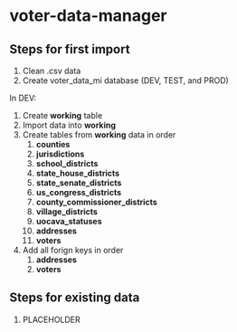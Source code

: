 # voter-data-manager

## Steps for first import
1) Clean .csv data
2) Create voter_data_mi database (DEV, TEST, and PROD)

In DEV:
   1) Create **working** table
   2) Import data into **working**
   3) Create tables from **working** data in order
      1) **counties**
      2) **jurisdictions**
      3) **school_districts**
      4) **state_house_districts**
      5) **state_senate_districts**
      6) **us_congress_districts**
      7) **county_commissioner_districts**
      8) **village_districts**
      9) **uocava_statuses**
      10) **addresses**
      11) **voters**
   4) Add all forign keys in order
      1) **addresses**
      2) **voters**


## Steps for existing data
1) PLACEHOLDER